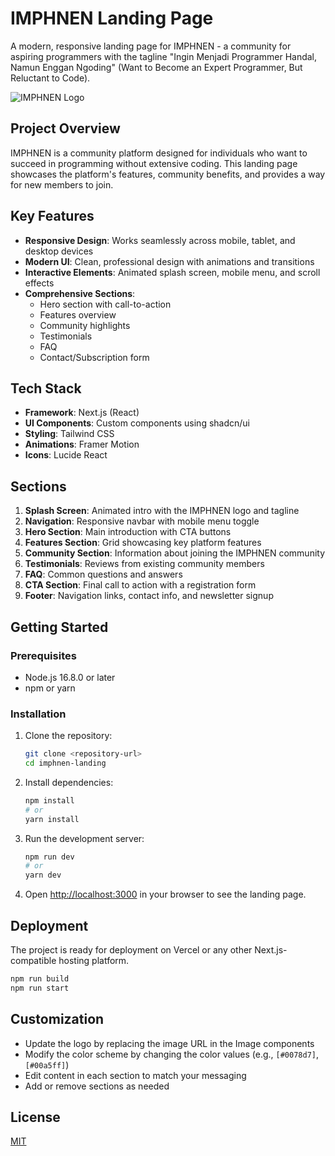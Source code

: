 # IMPHNEN Landing Page

A modern, responsive landing page for IMPHNEN - a community for aspiring programmers with the tagline "Ingin Menjadi Programmer Handal, Namun Enggan Ngoding" (Want to Become an Expert Programmer, But Reluctant to Code).

![IMPHNEN Logo](https://hebbkx1anhila5yf.public.blob.vercel-storage.com/image-8YdNQMLg3odT4i4JZuqLmKviaghQCx.png)

## Project Overview

IMPHNEN is a community platform designed for individuals who want to succeed in programming without extensive coding. This landing page showcases the platform's features, community benefits, and provides a way for new members to join.

## Key Features

- **Responsive Design**: Works seamlessly across mobile, tablet, and desktop devices
- **Modern UI**: Clean, professional design with animations and transitions
- **Interactive Elements**: Animated splash screen, mobile menu, and scroll effects
- **Comprehensive Sections**:
  - Hero section with call-to-action
  - Features overview
  - Community highlights
  - Testimonials
  - FAQ
  - Contact/Subscription form

## Tech Stack

- **Framework**: Next.js (React)
- **UI Components**: Custom components using shadcn/ui
- **Styling**: Tailwind CSS
- **Animations**: Framer Motion
- **Icons**: Lucide React

## Sections

1. **Splash Screen**: Animated intro with the IMPHNEN logo and tagline
2. **Navigation**: Responsive navbar with mobile menu toggle
3. **Hero Section**: Main introduction with CTA buttons
4. **Features Section**: Grid showcasing key platform features
5. **Community Section**: Information about joining the IMPHNEN community
6. **Testimonials**: Reviews from existing community members
7. **FAQ**: Common questions and answers
8. **CTA Section**: Final call to action with a registration form
9. **Footer**: Navigation links, contact info, and newsletter signup

## Getting Started

### Prerequisites

- Node.js 16.8.0 or later
- npm or yarn

### Installation

1. Clone the repository:
   ```bash
   git clone <repository-url>
   cd imphnen-landing
   ```

2. Install dependencies:
   ```bash
   npm install
   # or
   yarn install
   ```

3. Run the development server:
   ```bash
   npm run dev
   # or
   yarn dev
   ```

4. Open [http://localhost:3000](http://localhost:3000) in your browser to see the landing page.

## Deployment

The project is ready for deployment on Vercel or any other Next.js-compatible hosting platform.

```bash
npm run build
npm run start
```

## Customization

- Update the logo by replacing the image URL in the Image components
- Modify the color scheme by changing the color values (e.g., `[#0078d7]`, `[#00a5ff]`)
- Edit content in each section to match your messaging
- Add or remove sections as needed

## License

[MIT](LICENSE)
